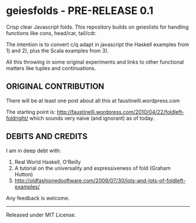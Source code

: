 geiesfolds - PRE-RELEASE 0.1
==========
Crisp clear Javascript folds. This repository builds on geieslists for handling functions like cons, head/car, tail/cdr.

The intention is to convert c/q adapt in javascript the Haskell examples from 1) and 2), plus the Scala examples from 3).

All this throwing in some original experiments and links to other functional matters like tuples and continuations.

ORIGINAL CONTRIBUTION
---------------------
There will be at least one post about all this at faustinelli.wordpress.com

The starting point is:
http://faustinelli.wordpress.com/2010/04/22/foldleft-foldright/
which sounds very naive (and ignorant) as of today.

DEBITS AND CREDITS
------------------
I am in deep debt with:
1) Real World Haskell, O'Reilly
2) A tutorial on the universality and expressiveness of fold (Graham Hutton)
3) http://oldfashionedsoftware.com/2009/07/30/lots-and-lots-of-foldleft-examples/

Any feedback is welcome.

--------------------------
Released under MIT License.
